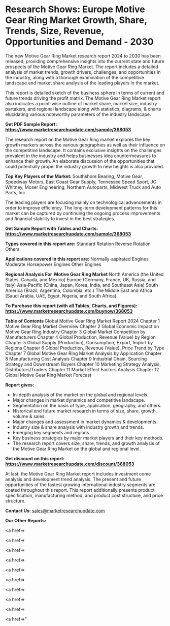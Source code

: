 # Research Shows: Europe Motive Gear Ring Market Growth, Share, Trends, Size, Revenue, Opportunities and Demand - 2030

The new Motive Gear Ring Market research report 2024 to 2030 has been released, providing comprehensive insights into the current state and future prospects of the Motive Gear Ring Market. The report includes a detailed analysis of market trends, growth drivers, challenges, and opportunities in the industry, along with a thorough examination of the competitive landscape and market share analysis of the leading players in the market.

This report is detailed sketch of the business sphere in terms of current and future trends driving the profit matrix. The Motive Gear Ring Market report also indicates a point-wise outline of market share, market size, industry partakers, and regional landscape along with statistics, diagrams, &amp; charts elucidating various noteworthy parameters of the industry landscape.

<strong><b>Get PDF Sample Report: <a href=https://www.marketresearchupdate.com/sample/368053>https://www.marketresearchupdate.com/sample/368053</a></b></strong>

The research report on the Motive Gear Ring market explores the key growth markers across the various geographies as well as their influence on the competitive landscape. It contains exclusive insights on the challenges prevalent in the industry and helps businesses idea countermeasures to enhance their growth. An elaborate discussion of the opportunities that could potentially propel the industry growth to new heights is also provided.

<strong><b>Top Key Players of the Market:
</b></strong>Southshore Bearing, Motive Gear, Speedway Motors, East Coast Gear Supply, Tennessee Speed Sport, JC Whitney, Moser Engineering, Northern Autoparts, Midwest Truck and Auto Parts, Inc<strong><b>
</b></strong>

The leading players are focusing mainly on technological advancements in order to improve efficiency. The long-term development patterns for this market can be captured by continuing the ongoing process improvements and financial stability to invest in the best strategies.

<strong><b>Get Sample Report with Tables and Charts: <a href=https://www.marketresearchupdate.com/sample/368053>https://www.marketresearchupdate.com/sample/368053</a></b></strong>

<strong><b>Types covered in this report are:
</b></strong>Standard Rotation
Reverse Rotation
Others<strong><b>
</b></strong>

<strong><b>Applications covered in this report are:
</b></strong>Normally-aspirated Engines
Moderate Horsepower Engines
Other Engines<strong><b>
</b></strong>

<strong><b>Regional Analysis For  Motive Gear Ring Market</b></strong><strong><b>
</b></strong>North America (the United States, Canada, and Mexico)
Europe (Germany, France, UK, Russia, and Italy)
Asia-Pacific (China, Japan, Korea, India, and Southeast Asia)
South America (Brazil, Argentina, Colombia, etc.)
The Middle East and Africa (Saudi Arabia, UAE, Egypt, Nigeria, and South Africa)

<strong><b>To Purchase this report (with all Tables, Charts, and Figures): <a href=https://www.marketresearchupdate.com/buynow/368053>https://www.marketresearchupdate.com/buynow/368053</a></b></strong>

<strong><b>Table of Contents</b></strong><strong><b>
</b></strong>Global Motive Gear Ring Market Report 2024
Chapter 1 Motive Gear Ring Market Overview
Chapter 2 Global Economic Impact on Motive Gear Ring Industry
Chapter 3 Global Market Competition by Manufacturers
Chapter 4 Global Production, Revenue (Value) by Region
Chapter 5 Global Supply (Production), Consumption, Export, Import by Regions
Chapter 6 Global Production, Revenue (Value), Price Trend by Type
Chapter 7 Global Motive Gear Ring Market Analysis by Application
Chapter 8 Manufacturing Cost Analysis
Chapter 9 Industrial Chain, Sourcing Strategy and Downstream Buyers
Chapter 10 Marketing Strategy Analysis, Distributors/Traders
Chapter 11 Market Effect Factors Analysis
Chapter 12 Global Motive Gear Ring Market Forecast

<strong><b>Report gives:</b></strong>

- In-depth analysis of the market on the global and regional levels.
- Major changes in market dynamics and competitive landscape.
- Segmentation on the basis of type, application, geography, and others.
- Historical and future market research in terms of size, share, growth, volume &amp; sales.
- Major changes and assessment in market dynamics &amp; developments.
- Industry size &amp; share analysis with industry growth and trends.
- Emerging key segments and regions
- Key business strategies by major market players and their key methods.
- The research report covers size, share, trends, and growth analysis of the Motive Gear Ring Market on the global and regional level.

<strong><b>Get discount on this report: <a href=https://www.marketresearchupdate.com/discount/368053>https://www.marketresearchupdate.com/discount/368053</a></b></strong>

At last, the Motive Gear Ring Market report includes investment come analysis and development trend analysis. The present and future opportunities of the fastest growing international industry segments are coated throughout this report. This report additionally presents product specification, manufacturing method, and product cost structure, and price structure.

<strong><b>Contact Us:
</b></strong>sales@marketresearchupdate.com

<strong>Our Other Reports:</strong>

<a href=></a>

<a href=></a>

<a href=></a>

<a href=></a>

<a href=></a>

<a href=></a>

<a href=></a>

<a href=></a>

<a href=></a>

<a href=></a>"
